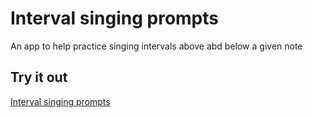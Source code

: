 # Interval singing prompts

An app to help practice singing intervals above abd below a given note

## Try it out

[Interval singing prompts](https://www.onlinemusictools.com/interval-prompts/)


